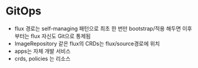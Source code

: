 # GitOps

- flux 경로는 self-managing 패턴으로 최초 한 번만 bootstrap/적용 해두면 이후부터는 flux 자신도 Git으로 통제됨
- ImageRepository 같은 flux의 CRDs는 flux/source경로에 위치
- apps는 자체 개발 서비스
- crds, policies 는 리소스
